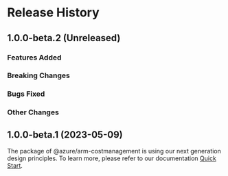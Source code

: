 # Release History

## 1.0.0-beta.2 (Unreleased)

### Features Added

### Breaking Changes

### Bugs Fixed

### Other Changes

## 1.0.0-beta.1 (2023-05-09)

The package of @azure/arm-costmanagement is using our next generation design principles. To learn more, please refer to our documentation [Quick Start](https://aka.ms/azsdk/js/mgmt/quickstart ).

